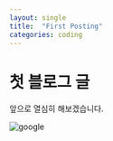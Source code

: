 ```yaml
---
layout: single
title:  "First Posting"
categories: coding
---
```


# 첫 블로그 글

앞으로 열심히 해보겠습니다.

![google]({{site.url}}/images/2023-08-22-first/google.png)
